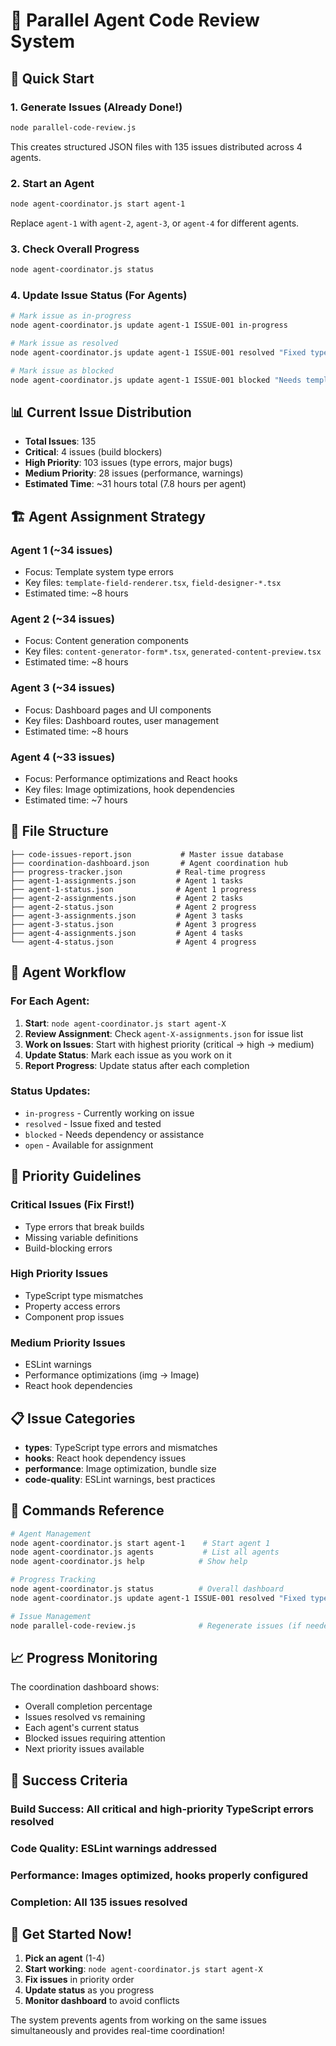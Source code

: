 # 🤖 Parallel Agent Code Review System

## 🎯 **Quick Start**

### 1. **Generate Issues** (Already Done!)
```bash
node parallel-code-review.js
```
This creates structured JSON files with 135 issues distributed across 4 agents.

### 2. **Start an Agent**
```bash
node agent-coordinator.js start agent-1
```
Replace `agent-1` with `agent-2`, `agent-3`, or `agent-4` for different agents.

### 3. **Check Overall Progress**
```bash
node agent-coordinator.js status
```

### 4. **Update Issue Status** (For Agents)
```bash
# Mark issue as in-progress
node agent-coordinator.js update agent-1 ISSUE-001 in-progress

# Mark issue as resolved
node agent-coordinator.js update agent-1 ISSUE-001 resolved "Fixed type error in template field"

# Mark issue as blocked
node agent-coordinator.js update agent-1 ISSUE-001 blocked "Needs template.ts type definition first"
```

## 📊 **Current Issue Distribution**

- **Total Issues**: 135
- **Critical**: 4 issues (build blockers)
- **High Priority**: 103 issues (type errors, major bugs)
- **Medium Priority**: 28 issues (performance, warnings)
- **Estimated Time**: ~31 hours total (7.8 hours per agent)

## 🏗️ **Agent Assignment Strategy**

### **Agent 1** (~34 issues)
- Focus: Template system type errors
- Key files: `template-field-renderer.tsx`, `field-designer-*.tsx`
- Estimated time: ~8 hours

### **Agent 2** (~34 issues)  
- Focus: Content generation components
- Key files: `content-generator-form*.tsx`, `generated-content-preview.tsx`
- Estimated time: ~8 hours

### **Agent 3** (~34 issues)
- Focus: Dashboard pages and UI components
- Key files: Dashboard routes, user management
- Estimated time: ~8 hours

### **Agent 4** (~33 issues)
- Focus: Performance optimizations and React hooks
- Key files: Image optimizations, hook dependencies
- Estimated time: ~7 hours

## 📁 **File Structure**

```
├── code-issues-report.json           # Master issue database
├── coordination-dashboard.json       # Agent coordination hub
├── progress-tracker.json            # Real-time progress
├── agent-1-assignments.json         # Agent 1 tasks
├── agent-1-status.json              # Agent 1 progress
├── agent-2-assignments.json         # Agent 2 tasks
├── agent-2-status.json              # Agent 2 progress
├── agent-3-assignments.json         # Agent 3 tasks
├── agent-3-status.json              # Agent 3 progress
├── agent-4-assignments.json         # Agent 4 tasks
└── agent-4-status.json              # Agent 4 progress
```

## 🔄 **Agent Workflow**

### **For Each Agent:**

1. **Start**: `node agent-coordinator.js start agent-X`
2. **Review Assignment**: Check `agent-X-assignments.json` for issue list
3. **Work on Issues**: Start with highest priority (critical → high → medium)
4. **Update Status**: Mark each issue as you work on it
5. **Report Progress**: Update status after each completion

### **Status Updates:**
- `in-progress` - Currently working on issue
- `resolved` - Issue fixed and tested
- `blocked` - Needs dependency or assistance
- `open` - Available for assignment

## 🚨 **Priority Guidelines**

### **Critical Issues** (Fix First!)
- Type errors that break builds
- Missing variable definitions
- Build-blocking errors

### **High Priority Issues**
- TypeScript type mismatches
- Property access errors
- Component prop issues

### **Medium Priority Issues**
- ESLint warnings
- Performance optimizations (img → Image)
- React hook dependencies

## 📋 **Issue Categories**

- **types**: TypeScript type errors and mismatches
- **hooks**: React hook dependency issues
- **performance**: Image optimization, bundle size
- **code-quality**: ESLint warnings, best practices

## 🔧 **Commands Reference**

```bash
# Agent Management
node agent-coordinator.js start agent-1    # Start agent 1
node agent-coordinator.js agents           # List all agents
node agent-coordinator.js help            # Show help

# Progress Tracking
node agent-coordinator.js status          # Overall dashboard
node agent-coordinator.js update agent-1 ISSUE-001 resolved "Fixed type"

# Issue Management
node parallel-code-review.js              # Regenerate issues (if needed)
```

## 📈 **Progress Monitoring**

The coordination dashboard shows:
- Overall completion percentage
- Issues resolved vs remaining
- Each agent's current status
- Blocked issues requiring attention
- Next priority issues available

## 🎯 **Success Criteria**

### **Build Success**: All critical and high-priority TypeScript errors resolved
### **Code Quality**: ESLint warnings addressed
### **Performance**: Images optimized, hooks properly configured
### **Completion**: All 135 issues resolved

## 🚀 **Get Started Now!**

1. **Pick an agent** (1-4)
2. **Start working**: `node agent-coordinator.js start agent-X`
3. **Fix issues** in priority order
4. **Update status** as you progress
5. **Monitor dashboard** to avoid conflicts

The system prevents agents from working on the same issues simultaneously and provides real-time coordination!
